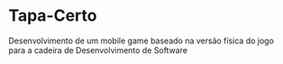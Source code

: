 # Tapa-Certo
Desenvolvimento de um mobile game baseado na versão física do jogo para a cadeira de Desenvolvimento de Software
